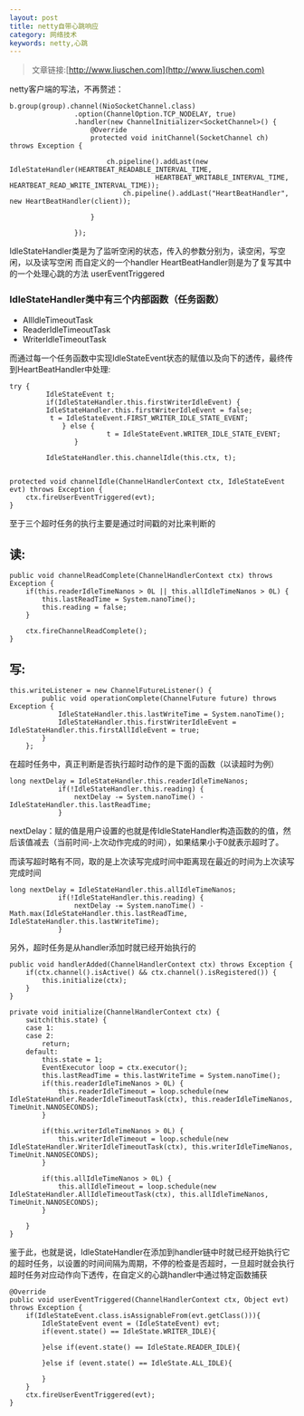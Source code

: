 ```yaml
---
layout: post
title: netty自带心跳响应
category: 网络技术
keywords: netty,心跳
---
```


>文章链接:[http://www.liuschen.com](http://www.liuschen.com)

netty客户端的写法，不再赘述：

	b.group(group).channel(NioSocketChannel.class)
					.option(ChannelOption.TCP_NODELAY, true)
					.handler(new ChannelInitializer<SocketChannel>() {
						@Override
						protected void initChannel(SocketChannel ch) throws Exception {
							
							ch.pipeline().addLast(new IdleStateHandler(HEARTBEAT_READABLE_INTERVAL_TIME,
										HEARTBEAT_WRITABLE_INTERVAL_TIME, HEARTBEAT_READ_WRITE_INTERVAL_TIME));
								ch.pipeline().addLast("HeartBeatHandler", new HeartBeatHandler(client));

						}

					});


IdleStateHandler类是为了监听空闲的状态，传入的参数分别为，读空闲，写空闲，以及读写空闲
而自定义的一个handler HeartBeatHandler则是为了复写其中的一个处理心跳的方法 userEventTriggered

### IdleStateHandler类中有三个内部函数（任务函数）

* AllIdleTimeoutTask
* ReaderIdleTimeoutTask
* WriterIdleTimeoutTask

而通过每一个任务函数中实现IdleStateEvent状态的赋值以及向下的透传，最终传到HeartBeatHandler中处理:



	try {
             IdleStateEvent t;
             if(IdleStateHandler.this.firstWriterIdleEvent) {
             IdleStateHandler.this.firstWriterIdleEvent = false;
              t = IdleStateEvent.FIRST_WRITER_IDLE_STATE_EVENT;
                 } else {
                            t = IdleStateEvent.WRITER_IDLE_STATE_EVENT;
                    }

             IdleStateHandler.this.channelIdle(this.ctx, t);


	protected void channelIdle(ChannelHandlerContext ctx, IdleStateEvent evt) throws Exception {
        ctx.fireUserEventTriggered(evt);
    }


至于三个超时任务的执行主要是通过时间戳的对比来判断的

## 读:

	public void channelReadComplete(ChannelHandlerContext ctx) throws Exception {
        if(this.readerIdleTimeNanos > 0L || this.allIdleTimeNanos > 0L) {
            this.lastReadTime = System.nanoTime();
            this.reading = false;
        }

        ctx.fireChannelReadComplete();
    }

## 写:

	this.writeListener = new ChannelFutureListener() {
            public void operationComplete(ChannelFuture future) throws Exception {
                IdleStateHandler.this.lastWriteTime = System.nanoTime();
                IdleStateHandler.this.firstWriterIdleEvent = IdleStateHandler.this.firstAllIdleEvent = true;
            }
        };


在超时任务中，真正判断是否执行超时动作的是下面的函数（以读超时为例）

	long nextDelay = IdleStateHandler.this.readerIdleTimeNanos;
                if(!IdleStateHandler.this.reading) {
                    nextDelay -= System.nanoTime() - IdleStateHandler.this.lastReadTime;
                }

nextDelay：赋的值是用户设置的也就是传IdleStateHandler构造函数的的值，然后该值减去（当前时间-上次动作完成的时间），如果结果小于0就表示超时了。

而读写超时略有不同，取的是上次读写完成时间中距离现在最近的时间为上次读写完成时间

	long nextDelay = IdleStateHandler.this.allIdleTimeNanos;
                if(!IdleStateHandler.this.reading) {
                    nextDelay -= System.nanoTime() - Math.max(IdleStateHandler.this.lastReadTime, IdleStateHandler.this.lastWriteTime);
                }

另外，超时任务是从handler添加时就已经开始执行的

	public void handlerAdded(ChannelHandlerContext ctx) throws Exception {
        if(ctx.channel().isActive() && ctx.channel().isRegistered()) {
            this.initialize(ctx);
        }
    }

	private void initialize(ChannelHandlerContext ctx) {
        switch(this.state) {
        case 1:
        case 2:
            return;
        default:
            this.state = 1;
            EventExecutor loop = ctx.executor();
            this.lastReadTime = this.lastWriteTime = System.nanoTime();
            if(this.readerIdleTimeNanos > 0L) {
                this.readerIdleTimeout = loop.schedule(new IdleStateHandler.ReaderIdleTimeoutTask(ctx), this.readerIdleTimeNanos, TimeUnit.NANOSECONDS);
            }

            if(this.writerIdleTimeNanos > 0L) {
                this.writerIdleTimeout = loop.schedule(new IdleStateHandler.WriterIdleTimeoutTask(ctx), this.writerIdleTimeNanos, TimeUnit.NANOSECONDS);
            }

            if(this.allIdleTimeNanos > 0L) {
                this.allIdleTimeout = loop.schedule(new IdleStateHandler.AllIdleTimeoutTask(ctx), this.allIdleTimeNanos, TimeUnit.NANOSECONDS);
            }

        }
    }


鉴于此，也就是说，IdleStateHandler在添加到handler链中时就已经开始执行它的超时任务，以设置的时间间隔为周期，不停的检查是否超时，一旦超时就会执行超时任务对应动作向下透传，在自定义的心跳handler中通过特定函数捕获

	@Override
	public void userEventTriggered(ChannelHandlerContext ctx, Object evt) throws Exception {
		if(IdleStateEvent.class.isAssignableFrom(evt.getClass())){
			IdleStateEvent event = (IdleStateEvent) evt;
			if(event.state() == IdleState.WRITER_IDLE){

			}else if(event.state() == IdleState.READER_IDLE){

			}else if (event.state() == IdleState.ALL_IDLE){
				
			}
		}
		ctx.fireUserEventTriggered(evt);
	}

